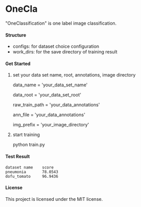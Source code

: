 # OneCla
"OneClassification" is one label image classification.

#### Structure

* configs: for dataset choice configuration
* work_dirs: for the save directory of training result

#### Get Started
    
1. set your data set name, root, annotations, image directory
    
       
    data_name = 'your_data_set_name'
    
    data_root = 'your_data_set_root'
    
    raw_train_path = 'your_data_annotations'
    
    ann_file = 'your_data_annotations'
    
    img_prefix = 'your_image_directory'
        
        
2. start training

    
    python train.py


#### Test Result

    dataset name    score
    pneumonia       78.0543
    dofu_tomato     96.9436


#### License
This project is licensed under the MIT license.
